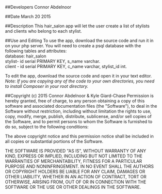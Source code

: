 ##Developers
Connor Abdelnoor

##Date
March 20 2015

##Description
This hair_salon app will let the user create a list of stylists and clients who belong to each stylist.

##Use and Editing
To use the app, download the source code and run it in on your php server.
You will need to create a psql database with the following tables and attributes:<br />
database: hair_salon <br />
stylist- id serial PRIMARY KEY, s_name varchar.<br />
client - id serial PRIMARY KEY, c_name varchar, stylist_id int.<br />

To edit the app, download the source code and open it in your text editor. <br />
    *Note: If you are copying any of the code to your own directories, you need to install Composer
    in your root directory.*

##Copyright (c) 2015 Connor Abdelnoor & Kyle Giard-Chase
Permission is hereby granted, free of charge, to any person obtaining a copy
of this software and associated documentation files (the "Software"), to deal
in the Software without restriction, including without limitation the rights
to use, copy, modify, merge, publish, distribute, sublicense, and/or sell
copies of the Software, and to permit persons to whom the Software is
furnished to do so, subject to the following conditions:

The above copyright notice and this permission notice shall be included in
all copies or substantial portions of the Software.

THE SOFTWARE IS PROVIDED "AS IS", WITHOUT WARRANTY OF ANY KIND, EXPRESS OR
IMPLIED, INCLUDING BUT NOT LIMITED TO THE WARRANTIES OF MERCHANTABILITY,
FITNESS FOR A PARTICULAR PURPOSE AND NONINFRINGEMENT. IN NO EVENT SHALL THE
AUTHORS OR COPYRIGHT HOLDERS BE LIABLE FOR ANY CLAIM, DAMAGES OR OTHER
LIABILITY, WHETHER IN AN ACTION OF CONTRACT, TORT OR OTHERWISE, ARISING FROM,
OUT OF OR IN CONNECTION WITH THE SOFTWARE OR THE USE OR OTHER DEALINGS IN
THE SOFTWARE.

